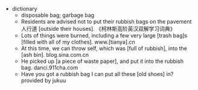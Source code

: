 - dictionary 
    - disposable bag; garbage bag
    - Residents are advised not to put their rubbish bags on the pavement 人行道 [outside their houses].  《柯林斯高阶英汉双解学习词典》
    - Lots of things were burned, including a few very large [trash bag]s [filled with all of my clothes]. www.[tianya].cn
    - At this time, we can throw self, which was [full of rubbish], into the [ash bin]. blog.sina.com.cn
    - He picked up [a piece of waste paper], and put it into the rubbish bag. danci.911cha.com
    - Have you got a rubbish bag I can put all these [old shoes] in? provided by jukuu

